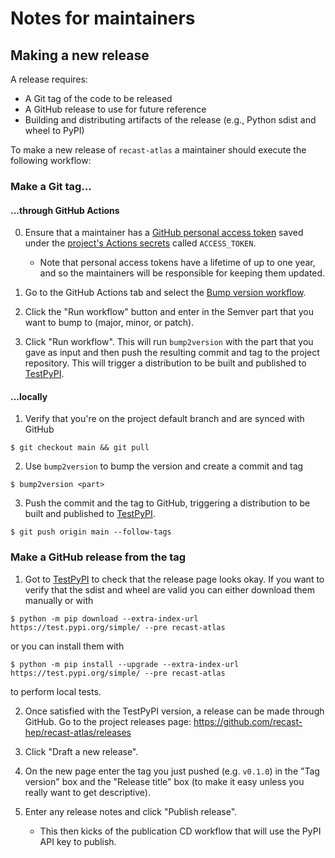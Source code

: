 # Notes for maintainers

## Making a new release

A release requires:
* A Git tag of the code to be released
* A GitHub release to use for future reference
* Building and distributing artifacts of the release (e.g., Python sdist and wheel to PyPI)

To make a new release of `recast-atlas` a maintainer should execute the following workflow:

### Make a Git tag...

#### ...through GitHub Actions

0. Ensure that a maintainer has a [GitHub personal access token][GitHub PAT] saved under the [project's Actions secrets](https://github.com/recast-hep/recast-atlas/settings/secrets/actions) called `ACCESS_TOKEN`.
   - Note that personal access tokens have a lifetime of up to one year, and so the maintainers will be responsible for keeping them updated.

1. Go to the GitHub Actions tab and select the [Bump version workflow][bump version workflow].

2. Click the "Run workflow" button and enter in the Semver part that you want to bump to (major, minor, or patch).

3. Click "Run workflow". This will run `bump2version` with the part that you gave as input and then push the resulting commit and tag to the project repository.
This will trigger a distribution to be built and published to [TestPyPI][TestPyPI].

[GitHub PAT]: https://docs.github.com/en/authentication/keeping-your-account-and-data-secure/creating-a-personal-access-token
[bump version workflow]: https://github.com/recast-hep/recast-atlas/actions/workflows/bump-version.yml
[TestPyPI]: https://test.pypi.org/project/recast-atlas/

#### ...locally

1. Verify that you're on the project default branch and are synced with GitHub

```console
$ git checkout main && git pull
```

2. Use `bump2version` to bump the version and create a commit and tag

```console
$ bump2version <part>
```

3. Push the commit and the tag to GitHub, triggering a distribution to be built and published to [TestPyPI][TestPyPI].

```console
$ git push origin main --follow-tags
```

### Make a GitHub release from the tag

1. Got to [TestPyPI](https://test.pypi.org/project/recast-atlas/) to check that the release page looks okay. If you want to verify that the sdist and wheel are valid you can either download them manually or with

```console
$ python -m pip download --extra-index-url https://test.pypi.org/simple/ --pre recast-atlas
```

or you can install them with

```console
$ python -m pip install --upgrade --extra-index-url https://test.pypi.org/simple/ --pre recast-atlas
```

to perform local tests.

2. Once satisfied with the TestPyPI version, a release can be made through GitHub. Go to the project releases page: https://github.com/recast-hep/recast-atlas/releases

3. Click "Draft a new release".

4. On the new page enter the tag you just pushed (e.g. `v0.1.0`) in the "Tag version" box and the "Release title" box (to make it easy unless you really want to get descriptive).

5. Enter any release notes and click "Publish release".
   * This then kicks of the publication CD workflow that will use the PyPI API key to publish.
